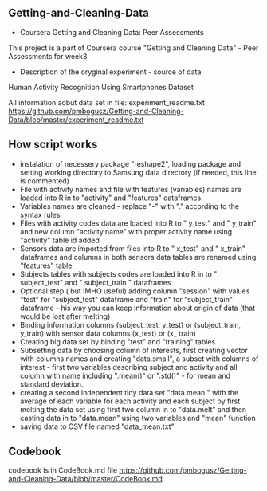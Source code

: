 ## Getting-and-Cleaning-Data

* Coursera Getting and Cleaning Data: Peer Assessments 

This project is a part of Coursera course "Getting and Cleaning Data" - Peer Assessments for week3

* Description of the oryginal experiment - source of data

Human Activity Recognition Using Smartphones Dataset

All information aobut data set in file: experiment_readme.txt
https://github.com/pmbogusz/Getting-and-Cleaning-Data/blob/master/experiment_readme.txt

## How script works

* instalation of necessery package "reshape2", loading package and setting working directory to Samsung data directory (if needed,  this line is commented)
* File with activity names and file with features (variables) names are loaded into R in to "activity" and "features" dataframes.
* Variables names are cleaned  - replace  "-" with  "." according to the syntax rules
* Files with activity codes data are loaded into R to " y_test" and " y_train" and new column "activity.name" with proper activity name using "activity" table id added 
* Sensors data are imported from files into R to " x_test" and " x_train" dataframes and columns in both sensors data tables are renamed using "features" table 
* Subjects tables with subjects codes are loaded into R in to " subject_test"  and " subject_train " dataframes
* Optional step ( but IMHO useful) adding column "session" with values  "test" for "subject_test" dataframe and "train" for "subject_train" dataframe -  his way you can keep information about origin of data (that would be lost after melting)
* Binding  information columns (subject_test, y_test) or  (subject_train, y_train) with sensor data columns (x_test) or (x_ train)
* Creating big data set by binding "test" and "training" tables
* Subsetting data by choosing column of interests, first creating vector with columns names and creating "data.small", a subset with columns of interest - first two variables describing subject and activity and all column with  name including  ".mean()" or ".std()" - for mean and standard deviation.
* creating a second independent tidy data set "data.mean " with the average of each variable for each activity and each subject by first  melting the data set using first two column in to "data.melt" and then casting data in to "data.mean" using two variables and "mean" function
* saving data to CSV file named "data_mean.txt"



## Codebook
codebook is in  CodeBook.md file
https://github.com/pmbogusz/Getting-and-Cleaning-Data/blob/master/CodeBook.md
